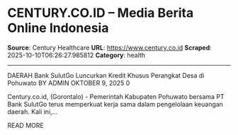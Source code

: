 # CENTURY.CO.ID – Media Berita Online Indonesia

**Source**: Century Healthcare
**URL**: https://www.century.co.id
**Scraped**: 2025-10-10T06:26:27.985812
**Category**: health

---

DAERAH
Bank SulutGo Luncurkan Kredit Khusus Perangkat Desa di Pohuwato
BY ADMIN OKTOBER 9, 2025 0

Century.co.id, (Gorontalo) - Pemerintah Kabupaten Pohuwato bersama PT Bank SulutGo terus memperkuat kerja sama dalam pengelolaan keuangan daerah. Kali ini,...

READ MORE
